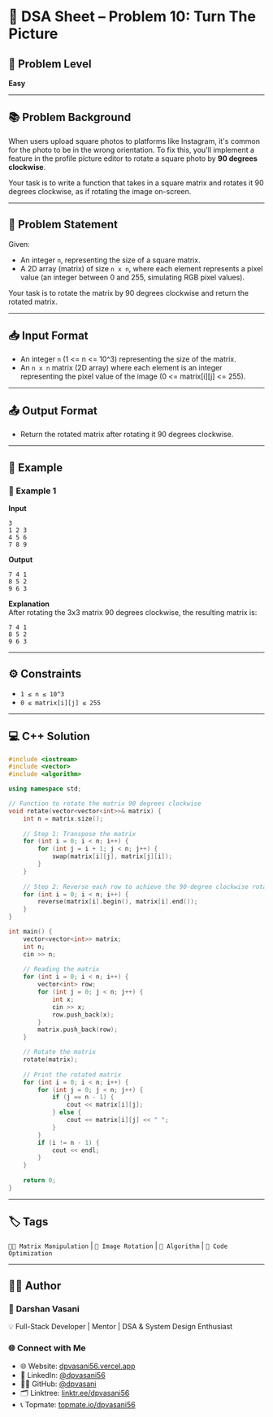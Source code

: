 # 🧩 DSA Sheet – Problem 10: Turn The Picture

## 🎯 Problem Level  
**Easy**

---

## 📚 Problem Background  

When users upload square photos to platforms like Instagram, it's common for the photo to be in the wrong orientation. To fix this, you'll implement a feature in the profile picture editor to rotate a square photo by **90 degrees clockwise**. 

Your task is to write a function that takes in a square matrix and rotates it 90 degrees clockwise, as if rotating the image on-screen.

---

## 📝 Problem Statement  

Given:
- An integer `n`, representing the size of a square matrix.
- A 2D array (matrix) of size `n x n`, where each element represents a pixel value (an integer between 0 and 255, simulating RGB pixel values).

Your task is to rotate the matrix by 90 degrees clockwise and return the rotated matrix.

---

## 📥 Input Format  

- An integer `n` (1 <= n <= 10^3) representing the size of the matrix.
- An `n x n` matrix (2D array) where each element is an integer representing the pixel value of the image (0 <= matrix[i][j] <= 255).

---

## 📤 Output Format  

- Return the rotated matrix after rotating it 90 degrees clockwise.

---

## 🧪 Example  

### 🔹 Example 1  

**Input**  
```
3
1 2 3
4 5 6
7 8 9
```

**Output**  
```
7 4 1
8 5 2
9 6 3
```

**Explanation**  
After rotating the 3x3 matrix 90 degrees clockwise, the resulting matrix is:

```
7 4 1  
8 5 2  
9 6 3  
```

---

## ⚙️ Constraints  

- `1 ≤ n ≤ 10^3`
- `0 ≤ matrix[i][j] ≤ 255`

---

## 💻 C++ Solution  

```cpp
#include <iostream>
#include <vector>
#include <algorithm>

using namespace std;

// Function to rotate the matrix 90 degrees clockwise
void rotate(vector<vector<int>>& matrix) {
    int n = matrix.size();
    
    // Step 1: Transpose the matrix
    for (int i = 0; i < n; i++) {
        for (int j = i + 1; j < n; j++) {
            swap(matrix[i][j], matrix[j][i]);
        }
    }
    
    // Step 2: Reverse each row to achieve the 90-degree clockwise rotation
    for (int i = 0; i < n; i++) {
        reverse(matrix[i].begin(), matrix[i].end());
    }
}

int main() {
    vector<vector<int>> matrix;
    int n;
    cin >> n;
    
    // Reading the matrix
    for (int i = 0; i < n; i++) {
        vector<int> row;
        for (int j = 0; j < n; j++) {
            int x;
            cin >> x;
            row.push_back(x);
        }
        matrix.push_back(row);
    }

    // Rotate the matrix
    rotate(matrix);
    
    // Print the rotated matrix
    for (int i = 0; i < n; i++) {
        for (int j = 0; j < n; j++) {
            if (j == n - 1) {
                cout << matrix[i][j];
            } else {
                cout << matrix[i][j] << " ";
            }
        }
        if (i != n - 1) { 
            cout << endl;
        }
    }
    
    return 0;
}
```

---

## 🏷️ Tags  
`🧑‍💻 Matrix Manipulation` | `🧠 Image Rotation` | `🔧 Algorithm` | `📝 Code Optimization`

---

## 👨‍💻 Author  

### 🚀 **Darshan Vasani**  
💡 Full-Stack Developer | Mentor | DSA & System Design Enthusiast  

### 🌐 Connect with Me  
- 🌐 Website: [dpvasani56.vercel.app](https://dpvasani56.vercel.app)  
- 💼 LinkedIn: [@dpvasani56](https://linkedin.com/in/dpvasani56)  
- 🧑‍💻 GitHub: [@dpvasani](https://github.com/dpvasani)  
- 🗂️ Linktree: [linktr.ee/dpvasani56](https://linktr.ee/dpvasani56)  
- 📞 Topmate: [topmate.io/dpvasani56](https://topmate.io/dpvasani56)

